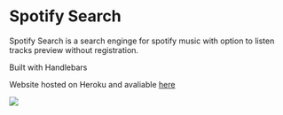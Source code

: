 # Spotify Search

Spotify Search is a search enginge for spotify music with option to listen tracks preview without registration.

Built with Handlebars

Website hosted on Heroku and avaliable [here](https://spotify4search.herokuapp.com)

![](/public/images/gif.gif)
